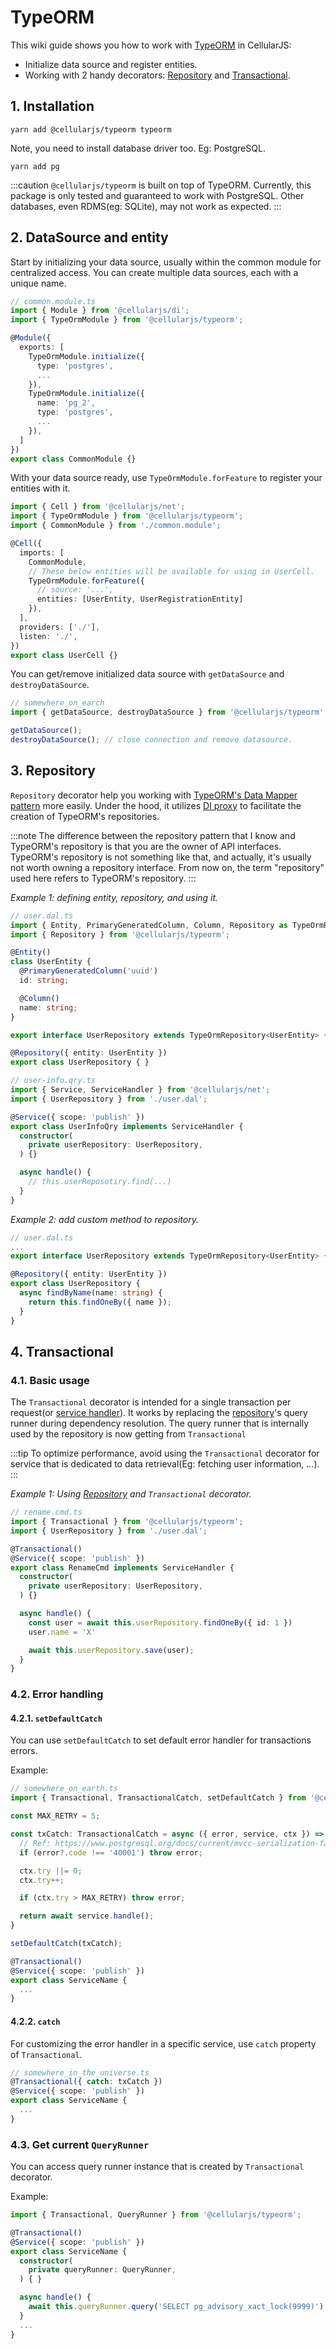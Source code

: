 # TypeORM
This wiki guide  shows you how to work with [TypeORM](https://typeorm.io) in CellularJS:
- Initialize data source and register entities.
- Working with 2 handy decorators: [Repository](/docs/how-to%20wiki/typeorm#3-repository) and [Transactional](/docs/how-to%20wiki/typeorm#4-transactional).

## 1. Installation
```
yarn add @cellularjs/typeorm typeorm
```

Note, you need to install database driver too. Eg: PostgreSQL.
```
yarn add pg
```

:::caution
`@cellularjs/typeorm` is built on top of TypeORM. Currently, this package is only tested and guaranteed to work with PostgreSQL. Other databases, even RDMS(eg: SQLite), may not work as expected.
:::

## 2. DataSource and entity
Start by initializing your data source, usually within the common module for centralized access. You can create multiple data sources, each with a unique name.

```ts
// common.module.ts
import { Module } from '@cellularjs/di';
import { TypeOrmModule } from '@cellularjs/typeorm';

⁣@Module({
  exports: [
    TypeOrmModule.initialize({
      type: 'postgres',
      ...
    }),
    TypeOrmModule.initialize({
      name: 'pg_2',
      type: 'postgres',
      ...
    }),
  ]
})
export class CommonModule {}
```

With your data source ready, use `TypeOrmModule.forFeature` to register your entities with it.
```ts {9-12}
import { Cell } from '@cellularjs/net';
import { TypeOrmModule } from '@cellularjs/typeorm';
import { CommonModule } from './common.module';

⁣@Cell({
  imports: [
    CommonModule,
    // These below entities will be available for using in UserCell.
    TypeOrmModule.forFeature({
      // source: '...',
      entities: [UserEntity, UserRegistrationEntity]
    }),
  ],
  providers: ['./'],
  listen: './',
})
export class UserCell {}
```

You can get/remove initialized data source with `getDataSource` and `destroyDataSource`.
```ts
// somewhere_on_earch
import { getDataSource, destroyDataSource } from '@cellularjs/typeorm';

getDataSource();
destroyDataSource(); // close connection and remove datasource.
```
## 3. Repository
`Repository` decorator help you working with [TypeORM's Data Mapper pattern](https://typeorm.io/active-record-data-mapper#what-is-the-data-mapper-pattern) more easily. Under the hood, it utilizes [DI proxy](/docs/foundation/dependency-injection/basic-usage#3-proxy) to facilitate the creation of TypeORM's repositories.

:::note
The difference between the repository pattern that I know and TypeORM's repository is that you are the owner of API interfaces. TypeORM's repository is not something like that, and actually, it's usually not worth owning a repository interface. From now on, the term "repository" used here refers to TypeORM's repository.
:::

_Example 1: defining entity, repository, and using it._
```ts
// user.dal.ts
import { Entity, PrimaryGeneratedColumn, Column, Repository as TypeOrmRepository } from 'typeorm';
import { Repository } from '@cellularjs/typeorm';

⁣@Entity()
class UserEntity {
  ⁣@PrimaryGeneratedColumn('uuid')
  id: string;

  ⁣@Column()
  name: string;
}

export interface UserRepository extends TypeOrmRepository<UserEntity> { }

⁣@Repository({ entity: UserEntity })
export class UserRepository { }

// user-info.qry.ts
import { Service, ServiceHandler } from '@cellularjs/net';
import { UserRepository } from './user.dal';

⁣@Service({ scope: 'publish' })
export class UserInfoQry implements ServiceHandler {
  constructor(
    private userRepository: UserRepository,
  ) {}

  async handle() {
    // this.userReposotiry.find(...)
  }
}
```

_Example 2: add custom method to repository._
```ts
// user.dal.ts
...
export interface UserRepository extends TypeOrmRepository<UserEntity> { }

⁣@Repository({ entity: UserEntity })
export class UserRepository {
  async findByName(name: string) {
    return this.findOneBy({ name });
  }
}
```

## 4. Transactional
### 4.1. Basic usage
The `Transactional` decorator is intended for a single transaction per request(or [service handler](https://cellularjs.com/docs/foundation/net/service)). It works by replacing the [repository](/docs/how-to%20wiki/typeorm#3-repository)'s query runner during dependency resolution. The query runner that is internally used by the repository is now getting from `Transactional`

:::tip
To optimize performance, avoid using the `Transactional` decorator for service that is dedicated to data retrieval(Eg: fetching user information, ...).
:::

_Example 1: Using [Repository](/docs/how-to%20wiki/typeorm#3-repository) and `Transactional` decorator._
```ts
// rename.cmd.ts
import { Transactional } from '@cellularjs/typeorm';
import { UserRepository } from './user.dal';

⁣@Transactional()
⁣@Service({ scope: 'publish' })
export class RenameCmd implements ServiceHandler {
  constructor(
    private userRepository: UserRepository,
  ) {}

  async handle() {
    const user = await this.userRepository.findOneBy({ id: 1 })
    user.name = 'X'

    await this.userRepository.save(user);
  }
}
```

### 4.2. Error handling
#### 4.2.1. `setDefaultCatch`
You can use `setDefaultCatch` to set default error handler for transactions errors.

Example:
```ts
// somewhere_on_earth.ts
import { Transactional, TransactionalCatch, setDefaultCatch } from '@cellularjs/typeorm';

const MAX_RETRY = 5;

const txCatch: TransactionalCatch = async ({ error, service, ctx }) => {
  // Ref: https://www.postgresql.org/docs/current/mvcc-serialization-failure-handling.html
  if (error?.code !== '40001') throw error;

  ctx.try ||= 0;
  ctx.try++;

  if (ctx.try > MAX_RETRY) throw error;

  return await service.handle();
}

setDefaultCatch(txCatch);

@Transactional()
@Service({ scope: 'publish' })
export class ServiceName { 
  ...
}
```

#### 4.2.2. `catch`
For customizing the error handler in a specific service, use `catch` property of `Transactional`.

```ts
// somewhere_in_the_universe.ts
@Transactional({ catch: txCatch })
@Service({ scope: 'publish' })
export class ServiceName { 
  ...
}
```

### 4.3. Get current `QueryRunner`
You can access query runner instance that is created by `Transactional` decorator.

Example:
```ts
import { Transactional, QueryRunner } from '@cellularjs/typeorm';

@Transactional()
@Service({ scope: 'publish' })
export class ServiceName {
  constructor(
    private queryRunner: QueryRunner,
  ) { }

  async handle() {
    await this.queryRunner.query('SELECT pg_advisory_xact_lock(9999)');
  }
  ...
}
```